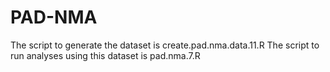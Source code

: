 # PAD-NMA
The script to generate the dataset is create.pad.nma.data.11.R
The script to run analyses using this dataset is pad.nma.7.R